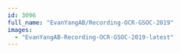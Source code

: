 ```yaml
---
id: 3096
full_name: "EvanYangAB/Recording-OCR-GSOC-2019"
images: 
  - "EvanYangAB-Recording-OCR-GSOC-2019-latest"
---
```

